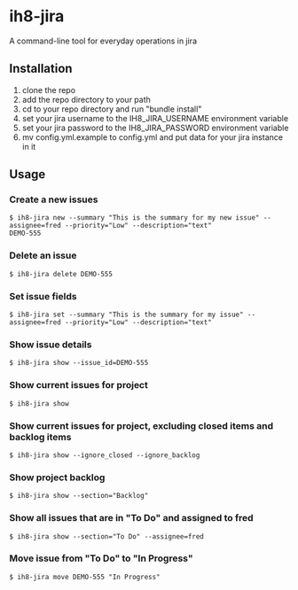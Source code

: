 # ih8-jira
A command-line tool for everyday operations in jira

## Installation
1. clone the repo
2. add the repo directory to your path
3. cd to your repo directory and run "bundle install"
4. set your jira username to the IH8_JIRA_USERNAME environment variable
5. set your jira password to the IH8_JIRA_PASSWORD environment variable
6. mv config.yml.example to config.yml and put data for your jira instance in it

## Usage
### Create a new issues
    $ ih8-jira new --summary "This is the summary for my new issue" --assignee=fred --priority="Low" --description="text"
    DEMO-555
    
### Delete an issue
    $ ih8-jira delete DEMO-555
    
### Set issue fields
    $ ih8-jira set --summary "This is the summary for my issue" --assignee=fred --priority="Low" --description="text"
    
### Show issue details
    $ ih8-jira show --issue_id=DEMO-555
    
### Show current issues for project
    $ ih8-jira show
    
### Show current issues for project, excluding closed items and backlog items
    $ ih8-jira show --ignore_closed --ignore_backlog
    
### Show project backlog
    $ ih8-jira show --section="Backlog"

### Show all issues that are in "To Do" and assigned to fred
    $ ih8-jira show --section="To Do" --assignee=fred
    
### Move issue from "To Do" to "In Progress"
    $ ih8-jira move DEMO-555 "In Progress"
